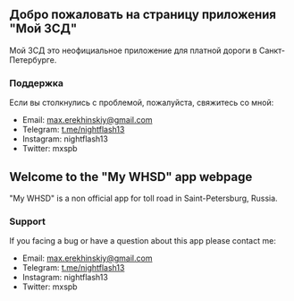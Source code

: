 ## Добро пожаловать на страницу приложения "Мой ЗСД"

Мой ЗСД это неофициальное приложение для платной дороги в Санкт-Петербурге.


### Поддержка

Если вы столкнулись с проблемой, пожалуйста, свяжитесь со мной:

* Email: [max.erekhinskiy@gmail.com](mailto:max.erekhinskiy@gmail.com?subject=Problem%20with%20MYWHSD%20app)
* Telegram: [t.me/nightflash13](nightflash13)
* Instagram: nightflash13
* Twitter: mxspb

## Welcome to the "My WHSD" app webpage

"My WHSD" is a non official app for toll road in Saint-Petersburg, Russia.


### Support

If you facing a bug or have a question about this app please contact me:

* Email: [max.erekhinskiy@gmail.com](mailto:max.erekhinskiy@gmail.com?subject=Проблема%20в%20Мой%20ЗСД)
* Telegram: [t.me/nightflash13](nightflash13)
* Instagram: nightflash13
* Twitter: mxspb

